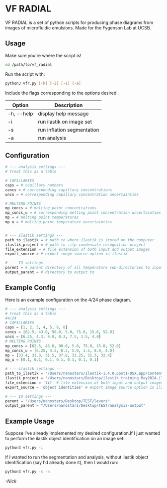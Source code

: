 # VF RADIAL 

VF RADIAL is a set of python scripts for producing phase diagrams from images of microfluidic emulsions. Made for the Fygenson Lab at UCSB.

## Usage
Make sure you're where the script is!
```bash
cd /path/to/vf_radial
```
Run the script with:
```bash
python3 vfr.py [-h] [-i] [-s] [-a]
```
Include the flags corresponding to the options desired. 

| Option      | Description |
| ----------- | ----------- |
| -h, --help      | display help message       |
| -i   | run ilastik on image set        |
| -s   | run inflation segmentation        |
| -a   | run analysis        |

## Configuration

```python
# --- analysis settings ---
# treat this as a table

# CAPILLARIES
caps = # capillary numbers
concs = # corresponding capillary concentrations
uncs = # corresponding capillary concentration uncertainties

# MELTING POINTS
mp_concs = # melting point concentrations
mp_concs_u = # corresponding melting point concentration uncertainties
mp = # melting point temperatures
mp_u = # melting point temperature uncertainties


# --- ilastik settings --- 
path_to_ilastik = # path to where ilastik is stored on the computer
ilastik_project = # path to .ilp condensate recognition project
file_extension = # file extension of both input and output images
export_source = # export image source option in ilastik

# --- IO settings ---
parent = # parent directory of all temperature sub-directories to input from 
output_parent = # directory to output to 
```

## Example Config

Here is an example configuration on the 4/24 phase diagram. 

```python
# --- analysis settings ---
# treat this as a table
#4/24
# CAPILLARIES
caps = [1, 2, 3, 4, 5, 6, 8]
concs = [62.5, 43.0, 90.0, 5.0, 75.0, 15.0, 52.0]
uncs = [6.25, 4.3, 9.0, 0.3, 7.5, 1.5, 4.0]
# MELTING POINTS
mp_concs = [62.5, 43.0, 90.0, 5.0, 75.0, 15.0, 52.0]
mp_concs_u = [6.25, 4.3, 0.3, 5.0, 1.5, 8.0, 4.0]
mp = [33.4, 31.3, 31.5, 37.8, 31.25, 31.3, 32.4]
mp_u = [0.1, 0.1, 0.1, 0.1, 0.1, 0.1, 0.1]

# --- ilastik settings --- 
path_to_ilastik = '/Users/nanostars/ilastik-1.4.0.post1-OSX.app/Contents/ilastik-release/run_ilastik.sh' # path to where ilastik is stored on the computer
ilastik_project = '/Users/nanostars/Desktop/ilastik_training_May2024.ilp' # path to .ilp condensate recognition project
file_extension = 'tif' # file extension of both input and output images
export_source = 'object identities' # export image source option in ilastik

# --- IO settings ---
parent = "/Users/nanostars/Desktop/TEST/levers"
output_parent = "/Users/nanostars/Desktop/TEST/analysis-output"

```

## Example Usage

Suppose I've already implemented my desired configuration.If I just wanted to perform the ilastik object identification on an image set:

```bash
python3 vfr.py -i
```
 If I wanted to run the segmentation and analysis, without ilastik object identification (say I'd already done it), then I would run: 

```bash
python3 vfr.py -s -a 
```

_-Nick_
